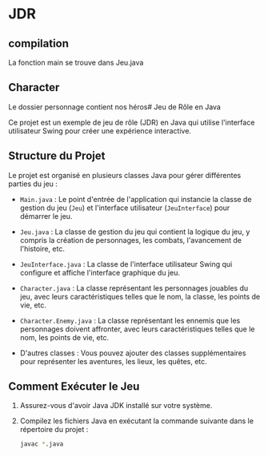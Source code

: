 # JDR


## compilation 
La fonction main se trouve dans Jeu.java 

## Character 
Le dossier personnage contient nos héros# Jeu de Rôle en Java

Ce projet est un exemple de jeu de rôle (JDR) en Java qui utilise l'interface utilisateur Swing pour créer une expérience interactive.

## Structure du Projet

Le projet est organisé en plusieurs classes Java pour gérer différentes parties du jeu :

- `Main.java` : Le point d'entrée de l'application qui instancie la classe de gestion du jeu (`Jeu`) et l'interface utilisateur (`JeuInterface`) pour démarrer le jeu.

- `Jeu.java` : La classe de gestion du jeu qui contient la logique du jeu, y compris la création de personnages, les combats, l'avancement de l'histoire, etc.

- `JeuInterface.java` : La classe de l'interface utilisateur Swing qui configure et affiche l'interface graphique du jeu.

- `Character.java` : La classe représentant les personnages jouables du jeu, avec leurs caractéristiques telles que le nom, la classe, les points de vie, etc.

- `Character.Enemy.java` : La classe représentant les ennemis que les personnages doivent affronter, avec leurs caractéristiques telles que le nom, les points de vie, etc.

- D'autres classes : Vous pouvez ajouter des classes supplémentaires pour représenter les aventures, les lieux, les quêtes, etc.




## Comment Exécuter le Jeu

1. Assurez-vous d'avoir Java JDK installé sur votre système.

2. Compilez les fichiers Java en exécutant la commande suivante dans le répertoire du projet :

   ```bash
   javac *.java
